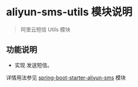 # aliyun-sms-utils 模块说明

> 阿里云短信 Utils 模块

## 功能说明

* 实现 发送短信。

详情用法参见 [spring-boot-starter-aliyun-sms](../spring-boot-starter-aliyun-sms/README.md) 模块
